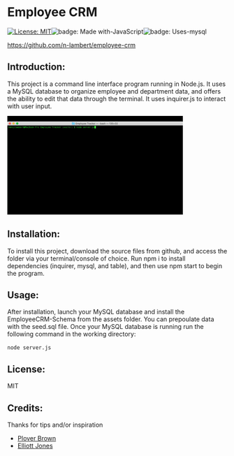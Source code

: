 # Employee CRM

[![License: MIT](https://img.shields.io/badge/License-MIT-blue.svg)](https://www.gnu.org/licenses/gpl-3.0)![badge: Made with-JavaScript](https://img.shields.io/badge/Made%20with-JavaScript-Yellow)![badge: Uses-mysql](https://img.shields.io/badge/Uses-mysql-red)


https://github.com/n-lambert/employee-crm


## Introduction:

This project is a command line interface program running in Node.js. It uses a MySQL database to organize employee and department data, and offers the ability to edit that data through the terminal. It uses inquirer.js to interact with user input.

![screenshot of Employee Tracker](./assets/img/screencap.gif)

## Installation:

To install this project, download the source files from github, and access the folder via your terminal/console of choice. Run npm i to install dependencies (inquirer, mysql, and table), and then use npm start to begin the program.

## Usage:

After installation, launch your MySQL database and install the EmployeeCRM-Schema from the assets folder. You can prepoulate data with the seed.sql file. Once your MySQL database is running run the following command in the working directory:
```
node server.js
```

## License:

MIT

## Credits:

Thanks for tips and/or inspiration

- [Plover Brown](https://github.com/rebgrasshopper)
- [Elliott Jones](https://github.com/JonesElliott)
